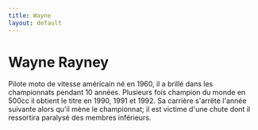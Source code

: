 ```yaml
---
title: Wayne
layout: default
---
```

# Wayne Rayney
Pilote moto de vitesse américain né en 1960, il a brillé dans les championnats pendant 10 années.
Plusieurs fois champion du monde en 500cc il obtient le titre en 1990, 1991 et 1992.
Sa carrière s'arrête l'année suivante alors qu'il mène le championnat; 
il est victime d'une chute dont il ressortira paralysé des membres inférieurs.
